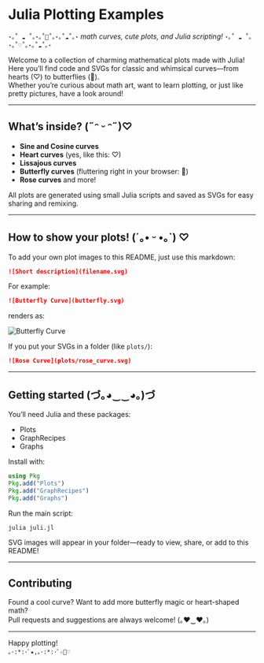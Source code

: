 # Julia Plotting Examples

`⋆｡˚ ☁︎ ˚｡⋆｡˚🦋˚｡⋆｡˚☁︎˚｡⋆`
*math curves, cute plots, and Julia scripting!*
`⋆｡˚ ☁︎ ˚｡⋆｡˚♡˚｡⋆｡˚☁︎˚｡⋆`

Welcome to a collection of charming mathematical plots made with Julia!  
Here you’ll find code and SVGs for classic and whimsical curves—from hearts (♡) to butterflies (🦋).  
Whether you’re curious about math art, want to learn plotting, or just like pretty pictures, have a look around!

---

## What’s inside? (˶ᵔ ᵕ ᵔ˶)♡

- **Sine and Cosine curves**
- **Heart curves** (yes, like this: ♡)
- **Lissajous curves**
- **Butterfly curves** (fluttering right in your browser: 🦋)
- **Rose curves** and more!

All plots are generated using small Julia scripts and saved as SVGs for easy sharing and remixing.

---

## How to show your plots! (´｡• ᵕ •｡`) ♡

To add your own plot images to this README, just use this markdown:

```markdown
![Short description](filename.svg)
```

For example:

```markdown
![Butterfly Curve](butterfly.svg)
```
renders as:

![Butterfly Curve](/home/zeel/butterfly.svg)

If you put your SVGs in a folder (like `plots/`):

```markdown
![Rose Curve](plots/rose_curve.svg)
```

---

## Getting started (づ｡◕‿‿◕｡)づ

You’ll need Julia and these packages:
- Plots
- GraphRecipes
- Graphs

Install with:

```julia
using Pkg
Pkg.add("Plots")
Pkg.add("GraphRecipes")
Pkg.add("Graphs")
```

Run the main script:

```bash
julia juli.jl
```

SVG images will appear in your folder—ready to view, share, or add to this README!

---

## Contributing

Found a cool curve? Want to add more butterfly magic or heart-shaped math?  
Pull requests and suggestions are always welcome! (｡♥‿♥｡)

---

Happy plotting!  
`｡･:*:･ﾟ★,｡･:*:･ﾟ☆🦋♡`
